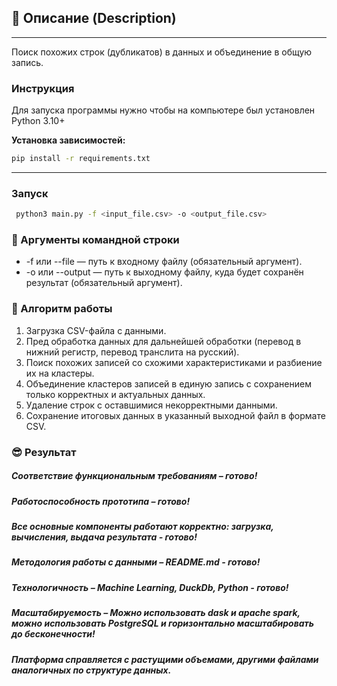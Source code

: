 ## 📜 Описание (Description)
---
Поиск похожих строк (дубликатов) в данных и объединение в общую запись.

### Инструкция
Для запуска программы нужно чтобы на компьютере был установлен Python 3.10+

**Установка зависимостей:**
   ```bash
  pip install -r requirements.txt
   ```

---

### Запуск

```bash
 python3 main.py -f <input_file.csv> -o <output_file.csv>
```

### 📝 Аргументы командной строки
   - -f или --file — путь к входному файлу (обязательный аргумент).
   - -o или --output — путь к выходному файлу, куда будет сохранён результат (обязательный аргумент).

### 🚀 Алгоритм работы
1. Загрузка CSV-файла с данными.
2. Пред обработка данных для дальнейшей обработки (перевод в нижний регистр, перевод транслита на русский).
3. Поиск похожих записей со схожими характеристиками и разбиение их на кластеры.
4. Объединение кластеров записей в единую запись с сохранением только корректных и актуальных данных.
5. Удаление строк с оставшимися некорректными данными.
6. Сохранение итоговых данных в указанный выходной файл в формате CSV.

### 😎 Результат

##### Соответствие функциональным требованиям – готово!
##### Работоспособность прототипа – готово!
##### Все основные компоненты работают корректно: загрузка, вычисления, выдача результата - готово!
##### Методология работы с данными – README.md - готово!
##### Технологичность – Machine Learning, DuckDb, Python - готово!
##### Масштабируемость – Можно использовать dask и apache spark, можно использовать PostgreSQL и горизонтально масштабировать до бесконечности!
##### Платформа справляется с растущими объемами, другими файлами аналогичных по структуре данных.
